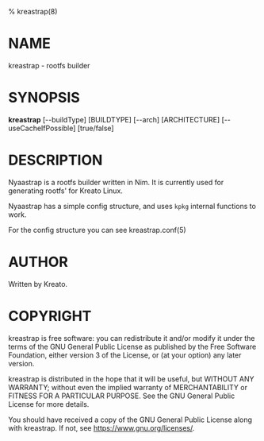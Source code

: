 % kreastrap(8)

# NAME
kreastrap - rootfs builder

# SYNOPSIS
**kreastrap** [--buildType] [BUILDTYPE] [--arch] [ARCHITECTURE] [--useCacheIfPossible] [true/false]

# DESCRIPTION
Nyaastrap is a rootfs builder written in Nim. It is currently used for generating rootfs' for Kreato Linux.

Nyaastrap has a simple config structure, and uses `kpkg` internal functions to work.

For the config structure you can see kreastrap.conf(5)

# AUTHOR
Written by Kreato.

# COPYRIGHT
kreastrap is free software: you can redistribute it and/or modify
it under the terms of the GNU General Public License as published by
the Free Software Foundation, either version 3 of the License, or
(at your option) any later version.

kreastrap is distributed in the hope that it will be useful,
but WITHOUT ANY WARRANTY; without even the implied warranty of
MERCHANTABILITY or FITNESS FOR A PARTICULAR PURPOSE.  See the
GNU General Public License for more details.

You should have received a copy of the GNU General Public License
along with kreastrap.  If not, see <https://www.gnu.org/licenses/>.
